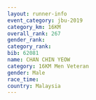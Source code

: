 ```yaml
---
layout: runner-info 
event_category: jbu-2019 
category_km: 16KM  
overall_rank: 267
gender_rank: 
category_rank: 
bib: 62081
name: CHAN CHIN YEOW
category: 16KM Men Veteran
gender: Male
race_time: 
country: Malaysia
---
```


